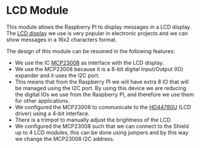 # LCD Module

This module allows the Raspberry PI to display messages in a LCD display. The [LCD display](https://www.adafruit.com/products/181) we use is very popular in electronic projects and we can show messages in a 16x2 characters format.

The design of this module can be resumed in the following features:

* We use the IC [MCP23008](http://www.microchip.com/wwwproducts/en/MCP23008) as interface with the LCD display.
 * We use the MCP23008 because it is a 8-bit digital Input/Output (IO) expander and it uses the I2C port.
 * This means that from the Raspberry PI we will have extra 8 IO that will be managed using the I2C port. By using this device we are reducing the digital IOs we use from the Raspberry PI, and therefore we use them for other applications.
 * We configured the MCP23008 to communicate to the [HD44780U](https://www.sparkfun.com/datasheets/LCD/HD44780.pdf) (LCD driver) using a 4-bit interface.
* There is a trimpot to manually adjust the brightness of the LCD.
* We configured the MCP23008 such that we can connect to the Shield up to 4 LCD modules, this can be done using jumpers and by this way we change the MCP23008 I2C address.
